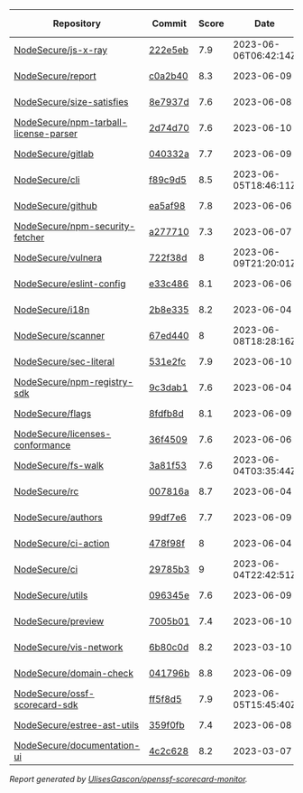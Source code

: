 <!-- OPENSSF-SCORECARD-MONITOR:START -->

| Repository | Commit | Score | Date | Difference | Report Link | StepSecurity Link |
| -- | -- | -- | -- | -- | -- | -- |
| [NodeSecure/js-x-ray](https://github.com/NodeSecure/js-x-ray) | [222e5eb](https://github.com/NodeSecure/js-x-ray/commit/222e5eb4140788bcca88751ac82467afc4905f01) | 7.9 | 2023-06-06T06:42:14Z | 0 | [Full Report](https://deps.dev/project/github/nodesecure%2Fjs-x-ray) | [Fix it](http://app.stepsecurity.io/securerepo?repo=NodeSecure/js-x-ray) |
| [NodeSecure/report](https://github.com/NodeSecure/report) | [c0a2b40](https://github.com/NodeSecure/report/commit/c0a2b409faef377217bc7c8fe361f91284818e1b) | 8.3 | 2023-06-09 | 0 | [Full Report](https://deps.dev/project/github/nodesecure%2Freport) | [Fix it](http://app.stepsecurity.io/securerepo?repo=NodeSecure/report) |
| [NodeSecure/size-satisfies](https://github.com/NodeSecure/size-satisfies) | [8e7937d](https://github.com/NodeSecure/size-satisfies/commit/8e7937d023f49b6b9816835646af9b0e4f6b25c2) | 7.6 | 2023-06-08 | -0.1 | [Full Report](https://deps.dev/project/github/nodesecure%2Fsize-satisfies) | [Fix it](http://app.stepsecurity.io/securerepo?repo=NodeSecure/size-satisfies) |
| [NodeSecure/npm-tarball-license-parser](https://github.com/NodeSecure/npm-tarball-license-parser) | [2d74d70](https://github.com/NodeSecure/npm-tarball-license-parser/commit/2d74d7074b10283b075e191232af27b3c79e4642) | 7.6 | 2023-06-10 | 0 | [Full Report](https://deps.dev/project/github/nodesecure%2Fnpm-tarball-license-parser) | [Fix it](http://app.stepsecurity.io/securerepo?repo=NodeSecure/npm-tarball-license-parser) |
| [NodeSecure/gitlab](https://github.com/NodeSecure/gitlab) | [040332a](https://github.com/NodeSecure/gitlab/commit/040332aae3779f487e304acf4d2a492bbdd27b7d) | 7.7 | 2023-06-09 | 0 | [Full Report](https://deps.dev/project/github/nodesecure%2Fgitlab) | [Fix it](http://app.stepsecurity.io/securerepo?repo=NodeSecure/gitlab) |
| [NodeSecure/cli](https://github.com/NodeSecure/cli) | [f89c9d5](https://github.com/NodeSecure/cli/commit/f89c9d54eb9e7ada763cef59b8d48b49fa3bc51e) | 8.5 | 2023-06-05T18:46:11Z | -0.6 | [Full Report](https://deps.dev/project/github/nodesecure%2Fcli) | [Fix it](http://app.stepsecurity.io/securerepo?repo=NodeSecure/cli) |
| [NodeSecure/github](https://github.com/NodeSecure/github) | [ea5af98](https://github.com/NodeSecure/github/commit/ea5af98c1f28819dc4c4fc6e8209fe06e421ba07) | 7.8 | 2023-06-06 | 0 | [Full Report](https://deps.dev/project/github/nodesecure%2Fgithub) | [Fix it](http://app.stepsecurity.io/securerepo?repo=NodeSecure/github) |
| [NodeSecure/npm-security-fetcher](https://github.com/NodeSecure/npm-security-fetcher) | [a277710](https://github.com/NodeSecure/npm-security-fetcher/commit/a277710ef0a4c43dcf41adf3b4aa90566280d32c) | 7.3 | 2023-06-07 | -0.2 | [Full Report](https://deps.dev/project/github/nodesecure%2Fnpm-security-fetcher) | [Fix it](http://app.stepsecurity.io/securerepo?repo=NodeSecure/npm-security-fetcher) |
| [NodeSecure/vulnera](https://github.com/NodeSecure/vulnera) | [722f38d](https://github.com/NodeSecure/vulnera/commit/722f38d651eb4056b5271aba97d2400f9dd2ef35) | 8 | 2023-06-09T21:20:01Z | -0.1 | [Full Report](https://deps.dev/project/github/nodesecure%2Fvulnera) | [Fix it](http://app.stepsecurity.io/securerepo?repo=NodeSecure/vulnera) |
| [NodeSecure/eslint-config](https://github.com/NodeSecure/eslint-config) | [e33c486](https://github.com/NodeSecure/eslint-config/commit/e33c486fa8ab29fe9049dc813c30c860a6b6abc6) | 8.1 | 2023-06-06 | -0.5 | [Full Report](https://deps.dev/project/github/nodesecure%2Feslint-config) | [Fix it](http://app.stepsecurity.io/securerepo?repo=NodeSecure/eslint-config) |
| [NodeSecure/i18n](https://github.com/NodeSecure/i18n) | [2b8e335](https://github.com/NodeSecure/i18n/commit/2b8e33551c65f92030df7229613e613ae125f2ce) | 8.2 | 2023-06-04 | -0.4 | [Full Report](https://deps.dev/project/github/nodesecure%2Fi18n) | [Fix it](http://app.stepsecurity.io/securerepo?repo=NodeSecure/i18n) |
| [NodeSecure/scanner](https://github.com/NodeSecure/scanner) | [67ed440](https://github.com/NodeSecure/scanner/commit/67ed44085b1b1ae5b4f8644083c56edb3110ed89) | 8 | 2023-06-08T18:28:16Z | 0 | [Full Report](https://deps.dev/project/github/nodesecure%2Fscanner) | [Fix it](http://app.stepsecurity.io/securerepo?repo=NodeSecure/scanner) |
| [NodeSecure/sec-literal](https://github.com/NodeSecure/sec-literal) | [531e2fc](https://github.com/NodeSecure/sec-literal/commit/531e2fc13cf702dde7f593f7b690aa766bdcc0f7) | 7.9 | 2023-06-10 | 0 | [Full Report](https://deps.dev/project/github/nodesecure%2Fsec-literal) | [Fix it](http://app.stepsecurity.io/securerepo?repo=NodeSecure/sec-literal) |
| [NodeSecure/npm-registry-sdk](https://github.com/NodeSecure/npm-registry-sdk) | [9c3dab1](https://github.com/NodeSecure/npm-registry-sdk/commit/9c3dab1c21b030e9942aac38993c9a9cdd723aaf) | 7.6 | 2023-06-04 | 0 | [Full Report](https://deps.dev/project/github/nodesecure%2Fnpm-registry-sdk) | [Fix it](http://app.stepsecurity.io/securerepo?repo=NodeSecure/npm-registry-sdk) |
| [NodeSecure/flags](https://github.com/NodeSecure/flags) | [8fdfb8d](https://github.com/NodeSecure/flags/commit/8fdfb8d4ef3a6e784f9f159fdac9d538bb9a92ea) | 8.1 | 2023-06-09 | 0 | [Full Report](https://deps.dev/project/github/nodesecure%2Fflags) | [Fix it](http://app.stepsecurity.io/securerepo?repo=NodeSecure/flags) |
| [NodeSecure/licenses-conformance](https://github.com/NodeSecure/licenses-conformance) | [36f4509](https://github.com/NodeSecure/licenses-conformance/commit/36f45096580a77753891631307d4575e63abf259) | 7.6 | 2023-06-06 | 0 | [Full Report](https://deps.dev/project/github/nodesecure%2Flicenses-conformance) | [Fix it](http://app.stepsecurity.io/securerepo?repo=NodeSecure/licenses-conformance) |
| [NodeSecure/fs-walk](https://github.com/NodeSecure/fs-walk) | [3a81f53](https://github.com/NodeSecure/fs-walk/commit/3a81f533d201ca277d635b651732ff26de40823f) | 7.6 | 2023-06-04T03:35:44Z | -0.4 | [Full Report](https://deps.dev/project/github/nodesecure%2Ffs-walk) | [Fix it](http://app.stepsecurity.io/securerepo?repo=NodeSecure/fs-walk) |
| [NodeSecure/rc](https://github.com/NodeSecure/rc) | [007816a](https://github.com/NodeSecure/rc/commit/007816a9dbc40c8037d5165d39427231de1b825e) | 8.7 | 2023-06-04 | -0.1 | [Full Report](https://deps.dev/project/github/nodesecure%2Frc) | [Fix it](http://app.stepsecurity.io/securerepo?repo=NodeSecure/rc) |
| [NodeSecure/authors](https://github.com/NodeSecure/authors) | [99df7e6](https://github.com/NodeSecure/authors/commit/99df7e60fd7e765d872a16d326b79b981454f480) | 7.7 | 2023-06-09 | 0 | [Full Report](https://deps.dev/project/github/nodesecure%2Fauthors) | [Fix it](http://app.stepsecurity.io/securerepo?repo=NodeSecure/authors) |
| [NodeSecure/ci-action](https://github.com/NodeSecure/ci-action) | [478f98f](https://github.com/NodeSecure/ci-action/commit/478f98fb5bbcfdab6fce3cbc506ad7c366047c2b) | 8 | 2023-06-04 | -0.1 | [Full Report](https://deps.dev/project/github/nodesecure%2Fci-action) | [Fix it](http://app.stepsecurity.io/securerepo?repo=NodeSecure/ci-action) |
| [NodeSecure/ci](https://github.com/NodeSecure/ci) | [29785b3](https://github.com/NodeSecure/ci/commit/29785b344551a2147653f24ba0354a122f5a542b) | 9 | 2023-06-04T22:42:51Z | 0 | [Full Report](https://deps.dev/project/github/nodesecure%2Fci) | [Fix it](http://app.stepsecurity.io/securerepo?repo=NodeSecure/ci) |
| [NodeSecure/utils](https://github.com/NodeSecure/utils) | [096345e](https://github.com/NodeSecure/utils/commit/096345ecf2d23e2cc1640a851a9fbc13e40c8480) | 7.6 | 2023-06-09 | 0 | [Full Report](https://deps.dev/project/github/nodesecure%2Futils) | [Fix it](http://app.stepsecurity.io/securerepo?repo=NodeSecure/utils) |
| [NodeSecure/preview](https://github.com/NodeSecure/preview) | [7005b01](https://github.com/NodeSecure/preview/commit/7005b010f3e22310876e7d525430e3886756b267) | 7.4 | 2023-06-10 | 0 | [Full Report](https://deps.dev/project/github/nodesecure%2Fpreview) | [Fix it](http://app.stepsecurity.io/securerepo?repo=NodeSecure/preview) |
| [NodeSecure/vis-network](https://github.com/NodeSecure/vis-network) | [6b80c0d](https://github.com/NodeSecure/vis-network/commit/6b80c0db98cd2d08be6de39fb5c97298376a86c0) | 8.2 | 2023-03-10 | 0 | [Full Report](https://deps.dev/project/github/nodesecure%2Fvis-network) | [Fix it](http://app.stepsecurity.io/securerepo?repo=NodeSecure/vis-network) |
| [NodeSecure/domain-check](https://github.com/NodeSecure/domain-check) | [041796b](https://github.com/NodeSecure/domain-check/commit/041796b9c2ce462c7dd812d1fed0e8784cd6f9b2) | 8.8 | 2023-06-09 | 0 | [Full Report](https://deps.dev/project/github/nodesecure%2Fdomain-check) | [Fix it](http://app.stepsecurity.io/securerepo?repo=NodeSecure/domain-check) |
| [NodeSecure/ossf-scorecard-sdk](https://github.com/NodeSecure/ossf-scorecard-sdk) | [ff5f8d5](https://github.com/NodeSecure/ossf-scorecard-sdk/commit/ff5f8d5b5d698760c373aeff84fd0b99602dd9b3) | 7.9 | 2023-06-05T15:45:40Z | -0.2 | [Full Report](https://deps.dev/project/github/nodesecure%2Fossf-scorecard-sdk) | [Fix it](http://app.stepsecurity.io/securerepo?repo=NodeSecure/ossf-scorecard-sdk) |
| [NodeSecure/estree-ast-utils](https://github.com/NodeSecure/estree-ast-utils) | [359f0fb](https://github.com/NodeSecure/estree-ast-utils/commit/359f0fb508ab68950728d4303d582428e17090bb) | 7.4 | 2023-06-08 | 0 | [Full Report](https://deps.dev/project/github/nodesecure%2Festree-ast-utils) | [Fix it](http://app.stepsecurity.io/securerepo?repo=NodeSecure/estree-ast-utils) |
| [NodeSecure/documentation-ui](https://github.com/NodeSecure/documentation-ui) | [4c2c628](https://github.com/NodeSecure/documentation-ui/commit/4c2c62809956190a0cf9583442271546ee4f331c) | 8.2 | 2023-03-07 | 0 | [Full Report](https://deps.dev/project/github/nodesecure%2Fdocumentation-ui) | [Fix it](http://app.stepsecurity.io/securerepo?repo=NodeSecure/documentation-ui) |

_Report generated by [UlisesGascon/openssf-scorecard-monitor](https://github.com/UlisesGascon/openssf-scorecard-monitor)._
<!-- OPENSSF-SCORECARD-MONITOR:END -->